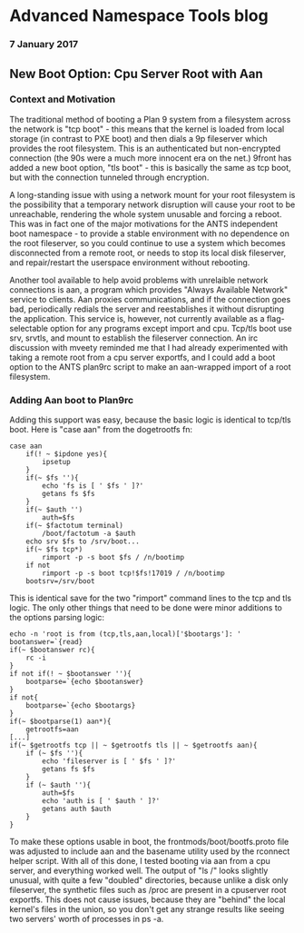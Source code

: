 # Advanced Namespace Tools blog
### 7 January 2017

## New Boot Option: Cpu Server Root with Aan

### Context and Motivation

The traditional method of booting a Plan 9 system from a filesystem across the network is "tcp boot" - this means that the kernel is loaded from local storage (in contrast to PXE boot) and then dials a 9p fileserver which provides the root filesystem. This is an authenticated but non-encrypted connection (the 90s were a much more innocent era on the net.) 9front has added a new boot option, "tls boot" - this is basically the same as tcp boot, but with the connection tunneled through encryption.

A long-standing issue with using a network mount for your root filesystem is the possibility that a temporary network disruption will cause your root to be unreachable, rendering the whole system unusable and forcing a reboot. This was in fact one of the major motivations for the ANTS independent boot namespace - to provide a stable environment with no dependence on the root fileserver, so you could continue to use a system which becomes disconnected from a remote root, or needs to stop its local disk fileserver, and repair/restart the userspace environment without rebooting.

Another tool available to help avoid problems with unrelaible network connections is aan, a program which provides "Always Available Network" service to clients. Aan proxies communications, and if the connection goes bad, periodically redials the server and reestablishes it without disrupting the application. This service is, however, not currently available as a flag-selectable option for any programs except import and cpu. Tcp/tls boot use srv, srvtls, and mount to establish the fileserver connection. An irc discussion with mveety reminded me that I had already experimented with taking a remote root from a cpu server exportfs, and I could add a boot option to the ANTS plan9rc script to make an aan-wrapped import of a root filesystem.

### Adding Aan boot to Plan9rc

Adding this support was easy, because the basic logic is identical to tcp/tls boot. Here is "case aan" from the dogetrootfs fn:

	case aan
		if(! ~ $ipdone yes){
			ipsetup
		}
		if(~ $fs ''){
			echo 'fs is [ ' $fs ' ]?'
			getans fs $fs
		}
		if(~ $auth '')
			auth=$fs
		if(~ $factotum terminal)
			/boot/factotum -a $auth
		echo srv $fs to /srv/boot...
		if(~ $fs tcp*)
			rimport -p -s boot $fs / /n/bootimp
		if not
			rimport -p -s boot tcp!$fs!17019 / /n/bootimp
		bootsrv=/srv/boot

This is identical save for the two "rimport" command lines to the tcp and tls logic. The only other things that need to be done were minor additions to the options parsing logic:

	echo -n 'root is from (tcp,tls,aan,local)['$bootargs']: '
	bootanswer=`{read}
	if(~ $bootanswer rc){
		rc -i
	}
	if not if(! ~ $bootanswer ''){
		bootparse=`{echo $bootanswer}
	}
	if not{
		bootparse=`{echo $bootargs}
	}
	if(~ $bootparse(1) aan*){
		getrootfs=aan
	[...]
	if(~ $getrootfs tcp || ~ $getrootfs tls || ~ $getrootfs aan){
		if (~ $fs ''){
			echo 'fileserver is [ ' $fs ' ]?'
			getans fs $fs
		}
		if (~ $auth ''){
			auth=$fs
			echo 'auth is [ ' $auth ' ]?'
			getans auth $auth
		}
	}

To make these options usable in boot, the frontmods/boot/bootfs.proto file was adjusted to include aan and the basename utility used by the rconnect helper script. With all of this done, I tested booting via aan from a cpu server, and everything worked well. The output of "ls /" looks slightly unusual, with quite a few "doubled" directories, because unlike a disk only fileserver, the synthetic files such as /proc are present in a cpuserver root exportfs. This does not cause issues, because they are "behind" the local kernel's files in the union, so you don't get any strange results like seeing two servers' worth of processes in ps -a.
